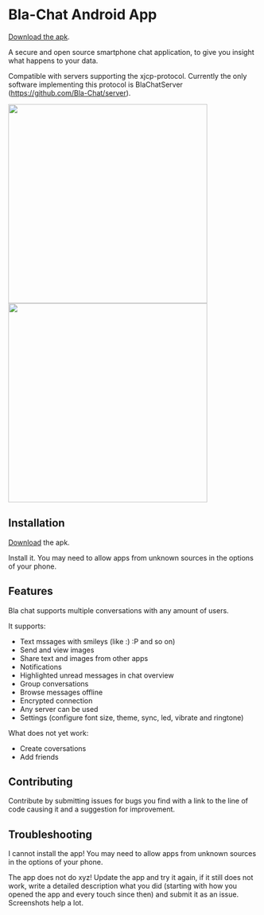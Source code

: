 Bla-Chat Android App
====================

<a href="https://github.com/Bla-Chat/Android/blob/master/BlaChat.apk?raw=true">Download the apk</a>.

A secure and open source smartphone chat application, to give you insight what happens to your data.

Compatible with servers supporting the xjcp-protocol.
Currently the only software implementing this protocol is BlaChatServer (https://github.com/Bla-Chat/server).

<p><a href="http://www.michaelfuerst.de/wp-content/uploads/2015/02/Screenshot_2015-02-25-19-50-30.png"><img src="http://www.michaelfuerst.de/wp-content/uploads/2015/02/Screenshot_2015-02-25-19-50-30.png" height="400" target="_blank" /></a> <a href="http://www.michaelfuerst.de/wp-content/uploads/2015/02/Screenshot_2015-02-25-19-50-38.png"><img src="http://www.michaelfuerst.de/wp-content/uploads/2015/02/Screenshot_2015-02-25-19-50-38.png" height="400" target="_blank" /></a></p>

## Installation

<a href="https://github.com/Bla-Chat/Android/blob/master/BlaChat.apk?raw=true">Download</a> the apk.

Install it. You may need to allow apps from unknown sources in the options of your phone.

## Features

Bla chat supports multiple conversations with any amount of users.

It supports:
* Text mssages with smileys (like :) :P and so on)
* Send and view images
* Share text and images from other apps
* Notifications
* Highlighted unread messages in chat overview
* Group conversations
* Browse messages offline
* Encrypted connection
* Any server can be used
* Settings (configure font size, theme, sync, led, vibrate and ringtone)

What does not yet work:
* Create coversations
* Add friends

## Contributing

Contribute by submitting issues for bugs you find with a link to the line of code causing it and a suggestion for improvement.

## Troubleshooting

I cannot install the app! You may need to allow apps from unknown sources in the options of your phone.

The app does not do xyz! Update the app and try it again, if it still does not work, write a detailed description what you did (starting with how you opened the app and every touch since then) and submit it as an issue. Screenshots help a lot. 
